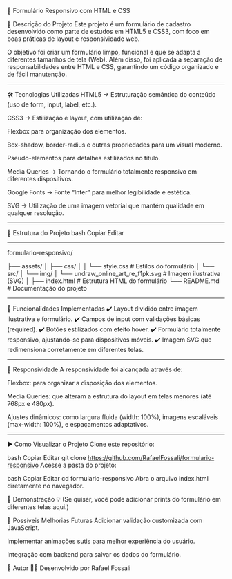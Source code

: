 📝 Formulário Responsivo com HTML e CSS

📌 Descrição do Projeto
Este projeto é um formulário de cadastro desenvolvido como parte de estudos em HTML5 e CSS3, com foco em boas práticas de layout e responsividade web.

O objetivo foi criar um formulário limpo, funcional e que se adapta a diferentes tamanhos de tela (Web).
Além disso, foi aplicada a separação de responsabilidades entre HTML e CSS, garantindo um código organizado e de fácil manutenção.

---

🛠️ Tecnologias Utilizadas
HTML5 → Estruturação semântica do conteúdo (uso de form, input, label, etc.).

CSS3 → Estilização e layout, com utilização de:

Flexbox para organização dos elementos.

Box-shadow, border-radius e outras propriedades para um visual moderno.

Pseudo-elementos para detalhes estilizados no título.

Media Queries → Tornando o formulário totalmente responsivo em diferentes dispositivos.

Google Fonts → Fonte “Inter” para melhor legibilidade e estética.

SVG → Utilização de uma imagem vetorial que mantém qualidade em qualquer resolução.

---

📂 Estrutura do Projeto
bash
Copiar
Editar

---
formulario-responsivo/

├── assets/
│   ├── css/
│   │   └── style.css          # Estilos do formulário
│   └── src/
│       └── img/
│           └── undraw_online_art_re_f1pk.svg   # Imagem ilustrativa (SVG)
│
├── index.html                 # Estrutura HTML do formulário
└── README.md                  # Documentação do projeto

---

🚀 Funcionalidades Implementadas
✔️ Layout dividido entre imagem ilustrativa e formulário.
✔️ Campos de input com validações básicas (required).
✔️ Botões estilizados com efeito hover.
✔️ Formulário totalmente responsivo, ajustando-se para dispositivos móveis.
✔️ Imagem SVG que redimensiona corretamente em diferentes telas.

---

📱 Responsividade
A responsividade foi alcançada através de:

Flexbox: para organizar a disposição dos elementos.

Media Queries: que alteram a estrutura do layout em telas menores (até 768px e 480px).

Ajustes dinâmicos: como largura fluida (width: 100%), imagens escaláveis (max-width: 100%), e espaçamentos adaptativos.

---

▶️ Como Visualizar o Projeto
Clone este repositório:

bash
Copiar
Editar
git clone https://github.com/RafaelFossali/formulario-responsivo
Acesse a pasta do projeto:

bash
Copiar
Editar
cd formulario-responsivo
Abra o arquivo index.html diretamente no navegador.

📸 Demonstração
💡 (Se quiser, você pode adicionar prints do formulário em diferentes telas aqui.)

🚀 Possíveis Melhorias Futuras
Adicionar validação customizada com JavaScript.

Implementar animações sutis para melhor experiência do usuário.

Integração com backend para salvar os dados do formulário.

👤 Autor
👨‍💻 Desenvolvido por Rafael Fossali
